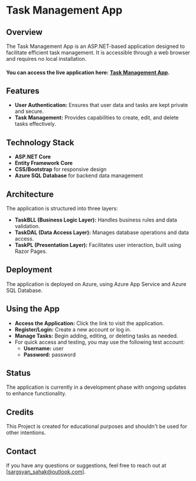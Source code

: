 # Task Management App

## Overview
The Task Management App is an ASP.NET-based application designed to facilitate efficient task management. It is accessible through a web browser and requires no local installation.
#### You can access the live application here: [Task Management App](https://taskma.azurewebsites.net/).

## Features
- **User Authentication:** Ensures that user data and tasks are kept private and secure.
- **Task Management:** Provides capabilities to create, edit, and delete tasks effectively.

## Technology Stack
- **ASP.NET Core**
- **Entity Framework Core**
- **CSS/Bootstrap** for responsive design
- **Azure SQL Database** for backend data management

## Architecture
The application is structured into three layers:
- **TaskBLL (Business Logic Layer):** Handles business rules and data validation.
- **TaskDAL (Data Access Layer):** Manages database operations and data access.
- **TaskPL (Presentation Layer):** Facilitates user interaction, built using Razor Pages.

## Deployment
The application is deployed on Azure, using Azure App Service and Azure SQL Database.

## Using the App
- **Access the Application:** Click the link to visit the application.
- **Register/Login:** Create a new account or log in.
- **Manage Tasks:** Begin adding, editing, or deleting tasks as needed.
- For quick access and testing, you may use the following test account:
   - **Username:** user
   - **Password:** password

## Status
The application is currently in a development phase with ongoing updates to enhance functionality.

## Credits
This Project is created for educational purposes and shouldn't be used for other intentions.

## Contact
If you have any questions or suggestions, feel free to reach out at [sargsyan_sahak@outlook.com].
